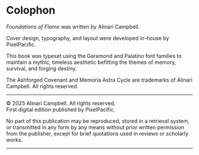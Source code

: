 

# Colophon

*Foundations of Flame* was written by Alinari Campbell.

Cover design, typography, and layout were developed in-house by PixelPacific.

This book was typeset using the Garamond and Palatino font families to maintain a mythic, timeless aesthetic befitting the themes of memory, survival, and forging destiny.

The Ashforged Covenant and Memoria Astra Cycle are trademarks of Alinari Campbell. All rights reserved.

---

© 2025 Alinari Campbell. All rights reserved.  
First digital edition published by PixelPacific.

No part of this publication may be reproduced, stored in a retrieval system, or transmitted in any form by any means without prior written permission from the publisher, except for brief quotations used in reviews or scholarly works.

---
